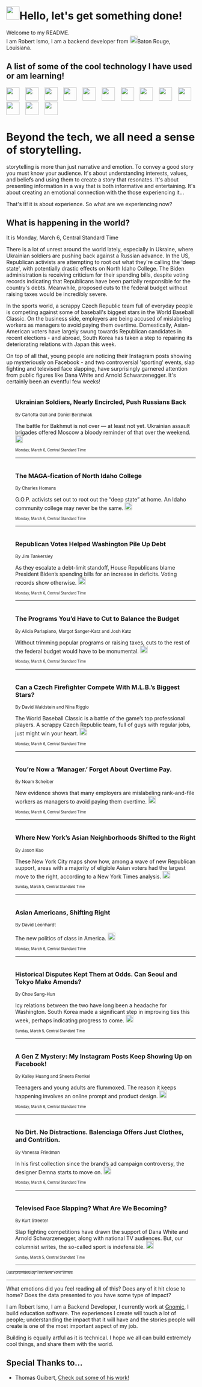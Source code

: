 <h1><img src="https://emojis.slackmojis.com/emojis/images/1643514375/3493/hot-coffee.gif?1643514375" width="35"/>Hello, let's get something done!</h1>

<p>Welcome to my README.<br/>
I am Robert Ismo, I am a backend developer from <img src="https://emojis.slackmojis.com/emojis/images/1638395689/50435/moulin_rouge.png?1638395689" width="20"/>Baton Rouge, Louisiana.</p>
<h2>A list of some of the cool technology I have used or am learning!</h2>
<p>
<img src="https://emojis.slackmojis.com/emojis/images/1643516091/21142/meow_bongotap.gif?1643516091" width="35" alt="">
<img src="https://img.shields.io/badge/Favorite%20Frontend%20Framework-SvelteKit-f83903" alt="">
<img src="https://img.shields.io/badge/Second%20Favorite-Vue-40b581" alt="">
<img src="https://img.shields.io/badge/Most%20Used%20Runtime-Nodejs-78b061" alt="">
<img src="https://emojis.slackmojis.com/emojis/images/1643517416/34482/fire.gif?1643517416" width="35" alt="">
<img src="https://img.shields.io/badge/Javascript%20But%20Better-Typescript-0078ca" alt="">
<img src="https://img.shields.io/badge/Favorite%20Language-Elixir-3e244d" alt="">
<img src="https://img.shields.io/badge/Containerize%20Everything-Docker-6ac9ef" alt="">
<img src="https://emojis.slackmojis.com/emojis/images/1643514596/5999/meow_party.gif?1643514596" width="35" alt="">
<img src="https://img.shields.io/badge/API%20Love%20Language-Graphql-de32a5" alt="">
<img src="https://img.shields.io/badge/Our%20Favorite%20Version%20Controller-Git-e94f33" alt="">
<img src="https://img.shields.io/badge/Favorite%20Database-Redis-d42d1d" alt="">
<img src="https://emojis.slackmojis.com/emojis/images/1643514559/5584/deployparrot.gif?1643514559" width="35" alt="">
<img src="https://img.shields.io/badge/Container%20Interstate-RabbitMQ-f66200" alt="">
<img src="https://img.shields.io/badge/Gotta%20Learn-Kubernetes-316adf" alt="">
<img src="https://img.shields.io/badge/Really%20Mature%20Now-WASM-654fef" alt="">
<img src="https://emojis.slackmojis.com/emojis/images/1666642497/61942/dance_vibe.gif?1666642497" width="35" alt="">
<img src="https://img.shields.io/badge/For%20My%20M1-ARM64-657d96" alt="">
<img src="https://img.shields.io/badge/Loving%20This%20So%20Much-TailwindCSS-17bcb5" alt="">
<img src="https://img.shields.io/badge/Cool%20Build%20Tool-Vite-f9cb24" alt="">
<img src="https://emojis.slackmojis.com/emojis/images/1669231376/62819/working-on-it.gif?1669231376" width="35" alt="">
<img src="https://img.shields.io/badge/Fun%20and%20Easy%20Database-MongoDB-5f8c49" alt="">
<img src="https://img.shields.io/badge/JS%20Life%20Support-NPM-c73737" alt="">
<img src="https://img.shields.io/badge/I%20Liked%20It-DynamoDB-0073b9" alt="">
<img src="https://emojis.slackmojis.com/emojis/images/1643514045/46/question.gif?1643514045" width="35" alt="">
<img src="https://img.shields.io/badge/cool-React-60d6f9" alt="">
<img src="https://img.shields.io/badge/Future%20Big%20Project-Lambda-f37e00" alt="">
<img src="https://img.shields.io/badge/NPM%20But%20Better-PNPM-f1aa07" alt="">
<img src="https://emojis.slackmojis.com/emojis/images/1643514943/9662/fbwow.gif?1643514943" width="35" alt="">
<img src="https://img.shields.io/badge/First%20Language-C-662079" alt="">
<img src="https://img.shields.io/badge/Where%20I%20Deploy%20Frontend-Vercel-000000" alt="">
<img src="https://img.shields.io/badge/Who%20Does%20not%20Want%20an%20App-Swift-f9492a" alt="">
<img src="https://emojis.slackmojis.com/emojis/images/1643514058/151/javascript.png?1643514058" width="35" alt="">
<img src="https://img.shields.io/badge/cool-Python-fbd542" alt="">
<img src="https://img.shields.io/badge/Favorite%20Something-Stripe-656cdc" alt="">
<img src="https://img.shields.io/badge/Of%20Course-HTML5-ed6327" alt="">
<img src="https://emojis.slackmojis.com/emojis/images/1660415405/60731/bomb.gif?1660415405" width="35" alt="">
<img src="https://img.shields.io/badge/hate-CSS-2964ec" alt="">
<img src="https://img.shields.io/badge/Learning-CircleCI-141215" alt="">
<img src="https://img.shields.io/badge/Learning-Rust-fbbb3b" alt="">
<img src="https://emojis.slackmojis.com/emojis/images/1660415397/60712/writing-hand.gif?1660415397" width="35" alt="">
<img src="https://img.shields.io/badge/Dev%20Browser%20of%20Choice-Firefox-cc4e26" alt="">
<img src="https://img.shields.io/badge/Recoverying%20From%20Windows-UNIX-1781e3" alt="">
<img src="https://img.shields.io/badge/LOVE-LogSeq-90c1c2" alt="">
<img src="https://emojis.slackmojis.com/emojis/images/1643514066/223/kirby.gif?1643514066" width="35" alt="">
<img src="https://img.shields.io/badge/Daily%20Driver-MacOS-e6e6e8" alt="">
<img src="https://img.shields.io/badge/Git%20Server-Github-000000" alt="">
<img src="https://img.shields.io/badge/enjoyable-EC2-f17428" alt="">
<img src="https://emojis.slackmojis.com/emojis/images/1643514239/2069/excited.gif?1643514239" width="35" alt="">
</p>
<h1>Beyond the tech, we all need a sense of storytelling.</h1>
<p>storytelling is more than just narrative and emotion. To convey a good story you must know your audience. It's about understanding interests, values, and beliefs and using them to create a story that resonates. It's about presenting information in a way that is both informative and entertaining. It's about creating an emotional connection with the those experiencing it...</p>
<p>That's it! it is about experience. So what are we experiencing now?</p>
<h2>What is happening in the world?</h2>
<p>It is Monday, March 6, Central Standard Time</p>
<p>
There is a lot of unrest around the world lately, especially in Ukraine, where Ukrainian soldiers are pushing back against a Russian advance. In the US, Republican activists are attempting to root out what they&#39;re calling the &#39;deep state&#39;, with potentially drastic effects on North Idaho College. The Biden administration is receiving criticism for their spending bills, despite voting records indicating that Republicans have been partially responsible for the country&#39;s debts. Meanwhile, proposed cuts to the federal budget without raising taxes would be incredibly severe. 

In the sports world, a scrappy Czech Republic team full of everyday people is competing against some of baseball&#39;s biggest stars in the World Baseball Classic. On the business side, employers are being accused of mislabeling workers as managers to avoid paying them overtime. Domestically, Asian-American voters have largely swung towards Republican candidates in recent elections - and abroad, South Korea has taken a step to repairing its deteriorating relations with Japan this week. 

On top of all that, young people are noticing their Instagram posts showing up mysteriously on Facebook - and two controversial &#39;sporting&#39; events, slap fighting and televised face slapping, have surprisingly garnered attention from public figures like Dana White and Arnold Schwarzenegger. It&#39;s certainly been an eventful few weeks!</p>
<ol>
<img src="https://img.shields.io/badge/-world-blue" alt="">
<h3>Ukrainian Soldiers, Nearly Encircled, Push Russians Back</h3>
<sub>By Carlotta Gall and Daniel Berehulak</sub>
<p>The battle for Bakhmut is not over — at least not yet. Ukrainian assault brigades offered Moscow a bloody reminder of that over the weekend.  <a href="https://nyti.ms/41MEQtn"><img src="https://developer.nytimes.com/files/poweredby_nytimes_30b.png?v=1583354208352" height="20"></a></p>
<sub><sub>Monday, March 6, Central Standard Time</sub></sub>
<hr/>
<img src="https://img.shields.io/badge/-us-blue" alt="">
<h3>The MAGA-fication of North Idaho College</h3>
<sub>By Charles Homans</sub>
<p>G.O.P. activists set out to root out the “deep state” at home. An Idaho community college may never be the same.  <a href="https://nyti.ms/3yfHfze"><img src="https://developer.nytimes.com/files/poweredby_nytimes_30b.png?v=1583354208352" height="20"></a></p>
<sub><sub>Monday, March 6, Central Standard Time</sub></sub>
<hr/>
<img src="https://img.shields.io/badge/-us-blue" alt="">
<h3>Republican Votes Helped Washington Pile Up Debt</h3>
<sub>By Jim Tankersley</sub>
<p>As they escalate a debt-limit standoff, House Republicans blame President Biden’s spending bills for an increase in deficits. Voting records show otherwise.  <a href="https://nyti.ms/3ZJAEIZ"><img src="https://developer.nytimes.com/files/poweredby_nytimes_30b.png?v=1583354208352" height="20"></a></p>
<sub><sub>Monday, March 6, Central Standard Time</sub></sub>
<hr/>
<img src="https://img.shields.io/badge/-upshot-blue" alt="">
<h3>The Programs You’d Have to Cut to Balance the Budget</h3>
<sub>By Alicia Parlapiano, Margot Sanger-Katz and Josh Katz</sub>
<p>Without trimming popular programs or raising taxes, cuts to the rest of the federal budget would have to be monumental.  <a href="https://nyti.ms/3msd1Xd"><img src="https://developer.nytimes.com/files/poweredby_nytimes_30b.png?v=1583354208352" height="20"></a></p>
<sub><sub>Monday, March 6, Central Standard Time</sub></sub>
<hr/>
<img src="https://img.shields.io/badge/-sports-blue" alt="">
<h3>Can a Czech Firefighter Compete With M.L.B.’s Biggest Stars?</h3>
<sub>By David Waldstein and Nina Riggio</sub>
<p>The World Baseball Classic is a battle of the game’s top professional players. A scrappy Czech Republic team, full of guys with regular jobs, just might win your heart.  <a href="https://nyti.ms/3SQoewA"><img src="https://developer.nytimes.com/files/poweredby_nytimes_30b.png?v=1583354208352" height="20"></a></p>
<sub><sub>Monday, March 6, Central Standard Time</sub></sub>
<hr/>
<img src="https://img.shields.io/badge/-business-blue" alt="">
<h3>You’re Now a ‘Manager.’ Forget About Overtime Pay.</h3>
<sub>By Noam Scheiber</sub>
<p>New evidence shows that many employers are mislabeling rank-and-file workers as managers to avoid paying them overtime.  <a href="https://nyti.ms/41N4GNO"><img src="https://developer.nytimes.com/files/poweredby_nytimes_30b.png?v=1583354208352" height="20"></a></p>
<sub><sub>Monday, March 6, Central Standard Time</sub></sub>
<hr/>
<img src="https://img.shields.io/badge/-nyregion-blue" alt="">
<h3>Where New York’s Asian Neighborhoods Shifted to the Right</h3>
<sub>By Jason Kao</sub>
<p>These New York City maps show how, among a wave of new Republican support, areas with a majority of eligible Asian voters had the largest move to the right, according to a New York Times analysis.  <a href="https://nyti.ms/3ZDGsnX"><img src="https://developer.nytimes.com/files/poweredby_nytimes_30b.png?v=1583354208352" height="20"></a></p>
<sub><sub>Sunday, March 5, Central Standard Time</sub></sub>
<hr/>
<img src="https://img.shields.io/badge/-briefing-blue" alt="">
<h3>Asian Americans, Shifting Right</h3>
<sub>By David Leonhardt</sub>
<p>The new politics of class in America.  <a href="https://nyti.ms/3KZxYmf"><img src="https://developer.nytimes.com/files/poweredby_nytimes_30b.png?v=1583354208352" height="20"></a></p>
<sub><sub>Monday, March 6, Central Standard Time</sub></sub>
<hr/>
<img src="https://img.shields.io/badge/-world-blue" alt="">
<h3>Historical Disputes Kept Them at Odds. Can Seoul and Tokyo Make Amends?</h3>
<sub>By Choe Sang-Hun</sub>
<p>Icy relations between the two have long been a headache for Washington. South Korea made a significant step in improving ties this week, perhaps indicating progress to come.  <a href="https://nyti.ms/3KUGfIl"><img src="https://developer.nytimes.com/files/poweredby_nytimes_30b.png?v=1583354208352" height="20"></a></p>
<sub><sub>Sunday, March 5, Central Standard Time</sub></sub>
<hr/>
<img src="https://img.shields.io/badge/-technology-blue" alt="">
<h3>A Gen Z Mystery: My Instagram Posts Keep Showing Up on Facebook!</h3>
<sub>By Kalley Huang and Sheera Frenkel</sub>
<p>Teenagers and young adults are flummoxed. The reason it keeps happening involves an online prompt and product design.  <a href="https://nyti.ms/3YnSpN4"><img src="https://developer.nytimes.com/files/poweredby_nytimes_30b.png?v=1583354208352" height="20"></a></p>
<sub><sub>Monday, March 6, Central Standard Time</sub></sub>
<hr/>
<img src="https://img.shields.io/badge/-style-blue" alt="">
<h3>No Dirt. No Distractions. Balenciaga Offers Just Clothes, and Contrition.</h3>
<sub>By Vanessa Friedman</sub>
<p>In his first collection since the brand’s ad campaign controversy, the designer Demna starts to move on.  <a href="https://nyti.ms/41QBDZG"><img src="https://developer.nytimes.com/files/poweredby_nytimes_30b.png?v=1583354208352" height="20"></a></p>
<sub><sub>Monday, March 6, Central Standard Time</sub></sub>
<hr/>
<img src="https://img.shields.io/badge/-sports-blue" alt="">
<h3>Televised Face Slapping? What Are We Becoming?</h3>
<sub>By Kurt Streeter</sub>
<p>Slap fighting competitions have drawn the support of Dana White and Arnold Schwarzenegger, along with national TV audiences. But, our columnist writes, the so-called sport is indefensible.  <a href="https://nyti.ms/3JdlmH5"><img src="https://developer.nytimes.com/files/poweredby_nytimes_30b.png?v=1583354208352" height="20"></a></p>
<sub><sub>Sunday, March 5, Central Standard Time</sub></sub>
<hr/>
</ol>
<a href="https://developer.nytimes.com"><sub><sub>Data provided by The New York Times</sub></sub></a>
<hr/>
<p>What emotions did you feel reading all of this? Does any of it hit close to home? Does the data presented to you have some type of impact?</p>
<p>I am Robert Ismo, I am a Backend Developer, I currently work at <a href="https://gnomic.education/">Gnomic</a>, I build education software. The experiences I create will touch a lot of people; understanding the impact that it will have and the stories people will create is one of the most important aspect of my job.</p>
<p>Building is equally artful as it is technical. I hope we all can build extremely cool things, and share them with the world.</p>
<h2>Special Thanks to...</h2>
<ul>
<li>Thomas Guibert, <a href="https://github.com/thmsgbrt/thmsgbrt">Check out some of his work!</a></li>
</ul>